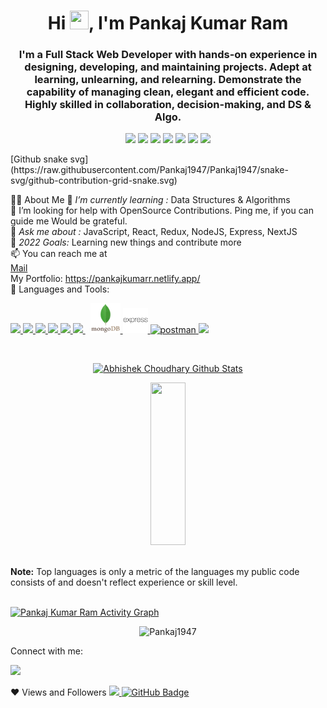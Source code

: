 <h1 align="center">
  Hi
  <img
    src="https://raw.githubusercontent.com/MartinHeinz/MartinHeinz/master/wave.gif"
    width="30px" height="30px"
  />, I'm Pankaj Kumar Ram
</h1>
<h3 align="center">
  I'm a Full Stack Web Developer with hands-on experience in designing,
  developing, and maintaining projects. Adept at learning, unlearning, and
  relearning. Demonstrate the capability of managing clean, elegant and
  efficient code. Highly skilled in collaboration, decision-making, and DS &
  Algo.
</h3>

<p align="center">
  <img src="https://img.shields.io/badge/JS-Javascript-red" />
  <img src="https://img.shields.io/badge/React-React-blue" />
  <img src="https://img.shields.io/badge/Redux-Redux-purple" />
  <img src="https://img.shields.io/badge/Node-node-green" />
  <img src="https://img.shields.io/badge/express-Express-blueviolet" />
  <img src="https://img.shields.io/badge/Mongodb-mongodb-brightgreen" />
  <img src="https://img.shields.io/badge/NextJS-nextjs-whitesmoke" />
</p>
[Github snake svg](https://raw.githubusercontent.com/Pankaj1947/Pankaj1947/snake-svg/github-contribution-grid-snake.svg)

🙋‍♂️ About Me 
🌱 *I’m currently learning :* Data Structures & Algorithms <br/>
🤝 I’m looking for help with OpenSource Contributions. Ping me, if you can guide me Would be grateful.  <br/>
💬 *Ask me about :* JavaScript, React, Redux, NodeJS, Express, NextJS  <br/>
🥅 *2022 Goals:* Learning new things and contribute more  <br/>
📫 You can reach me at <br/>
[Mail](mailto:pankajkr885@gmail.com)   <br/>
My Portfolio: https://pankajkumarr.netlify.app/  <br/>
 🚀 Languages and Tools:
<p align="left">
  <a href="https://www.w3.org/html/" target="_blank">
    <img src="https://img.icons8.com/color/48/000000/html-5.png" />
  </a>
  <a href="https://www.w3schools.com/css/" target="_blank">
    <img src="https://img.icons8.com/color/48/000000/css3.png" />
  </a>
  <a
    href="https://developer.mozilla.org/en-US/docs/Web/JavaScript"
    target="_blank">
    <img src="https://img.icons8.com/color/48/000000/javascript.png" />
  </a>
  <a href="https://reactjs.org/" target="_blank">
    <img src="https://img.icons8.com/color/48/000000/react-native.png" />
  </a>
  <a href="https://redux.js.org" target="_blank">
    <img src="https://img.icons8.com/color/48/000000/redux.png" />
  </a>
  <!-- <a href="https://getbootstrap.com" target="_blank"> <img src="https://img.icons8.com/color/48/000000/bootstrap.png"/> </a>  -->
  <a style="padding-right: 8px" href="https://nodejs.org" target="_blank">
    <img src="https://img.icons8.com/color/48/000000/nodejs.png" />
  </a>
  <a href="https://www.mongodb.com/" target="_blank">
    <img
      src="https://raw.githubusercontent.com/devicons/devicon/master/icons/mongodb/mongodb-original-wordmark.svg"
      alt="mongodb"
      width="48"
      height="48"
    />
  </a>
  <a href="https://expressjs.com" target="_blank">
    <img
      src="https://raw.githubusercontent.com/devicons/devicon/master/icons/express/express-original-wordmark.svg"
      alt="express"
      width="40"
      height="40"
    />
  </a>
  <a href="https://postman.com" target="_blank">
    <img
      src="https://www.vectorlogo.zone/logos/getpostman/getpostman-icon.svg"
      alt="postman"
      width="45"
      height="45"
    />
  </a>
  <!-- <a style="padding-right:8px;" href="https://www.mysql.com/" target="_blank"> <img src="https://img.icons8.com/fluent/50/000000/mysql-logo.png"/> </a> -->
  <!-- <a href="https://firebase.google.com/" target="_blank"> <img src="https://img.icons8.com/color/48/000000/firebase.png"/> </a>  -->
  <a href="https://git-scm.com/" target="_blank">
    <img src="https://img.icons8.com/color/48/000000/git.png" />
  </a>
</p>
<br />


<p align="center">
  <a href="https://github.com/Pankaj1947/github-readme-stats"
    ><img
      alt="Abhishek Choudhary Github Stats"
      src="https://github-readme-stats.vercel.app/api?username=Pankaj1947&show_icons=true&count_private=true&theme=react&hide_border=true&bg_color=0D1117"
  /></a>
</p>
<p align="center">
  <img
    src="https://github-readme-stats.vercel.app/api/top-langs/?username=Pankaj1947&theme=react&hide_border=true&bg_color=0D1117"
    height="260px"
    width="33.25%"
  />
</p>

<br />
<b>Note:</b> Top languages is only a metric of the languages my public code
consists of and doesn't reflect experience or skill level.

<br />
<br />

<a href="https://github.com/Pankaj1947/github-readme-activity-graph"><img
    alt="Pankaj Kumar Ram Activity Graph"
    src="https://activity-graph.herokuapp.com/graph?username=Pankaj1947&bg_color=0D1117&color=5BCDEC&line=5BCDEC&point=FFFFFF&hide_border=true"
/></a>
<br />

<p align="center"><img src="https://github-readme-streak-stats.herokuapp.com/?user=Pankaj1947&theme=react&hide_border=true&bg_color=0D1117" alt="Pankaj1947" /></p>

 Connect with me:
<p align="left">
  <a href="https://www.linkedin.com/in/pankaj-kumar-ram-639437190/"
     target="_blank">
   <img src="https://img.icons8.com/fluent/48/000000/linkedin.png" target="_blank"
  /></a>
</p>
 ❤ Views and Followers
<a href="https://github.com/Pankaj1947/github-profile-views-counter">
  <img src="https://komarev.com/ghpvc/?username=Pankaj1947" />
</a>
<a href="https://github.com/Pankaj1947?tab=followers"
  ><img
    src="https://img.shields.io/github/followers/Pankaj1947?label=Followers&style=social"
    alt="GitHub Badge"
/></a>
